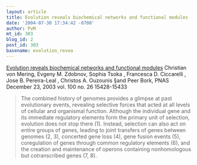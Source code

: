 ```yaml
---
layout: article
title: Evolution reveals biochemical networks and functional modules
date: '2004-07-30 17:34:42 -0700'
author: PvM
mt_id: 303
blog_id: 2
post_id: 303
basename: evolution_revea
---
```

[Evolution reveals biochemical networks and functional modules](http://www.pnas.org/cgi/content/full/100/26/15428) Christian von Mering, Evgeny M. Zdobnov, Sophia Tsoka , Francesca D. Ciccarelli , Jose B. Pereira-Leal , Christos A. Ouzounis §and Peer Bork, PNAS December 23, 2003  vol. 100 no. 26  15428-15433 

> The combined history of genomes provides a glimpse at past evolutionary events, revealing selective forces that acted at all levels of cellular and organismal function. Although the individual gene and its immediate regulatory elements form the primary unit of selection, evolution does not stop there (1). Instead, selection can also act on entire groups of genes, leading to joint transfers of genes between genomes (2, 3), concerted gene loss (4), gene fusion events (5), coregulation of genes through common regulatory elements (6), and the creation and maintenance of operons containing nonhomologous but cotranscribed genes (7, 8).
